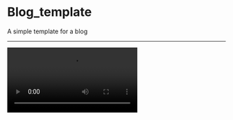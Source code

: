 # Blog_template
A simple template for a blog
<hr />
<video> 
    <source src = "https://www.loom.com/share/10a0ba54ee26463490c744e25db1aa03" />
</video>
